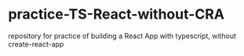 # practice-TS-React-without-CRA
repository for practice of building a React App with typescript, without create-react-app
